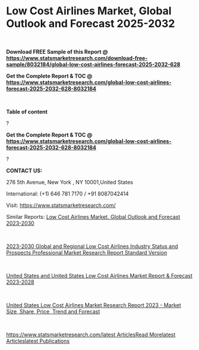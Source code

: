 <h1>Low Cost Airlines Market, Global Outlook and Forecast 2025-2032</h1><br/><p><strong>Download FREE Sample of this Report @ <a href="https://www.statsmarketresearch.com/download-free-sample/8032184/global-low-cost-airlines-forecast-2025-2032-628">https://www.statsmarketresearch.com/download-free-sample/8032184/global-low-cost-airlines-forecast-2025-2032-628</a></strong></p>
 
 
 
 <div><b>Get the Complete Report & TOC @ <a href="https://www.statsmarketresearch.com/global-low-cost-airlines-forecast-2025-2032-628-8032184">https://www.statsmarketresearch.com/global-low-cost-airlines-forecast-2025-2032-628-8032184</a></b></div>
 
 
 
 <p><br />
 
 <b>Table of content</b></p>
 
 
 
 <p>? </p>
 
 
 
 <div><b>Get the Complete Report & TOC @ <a href="https://www.statsmarketresearch.com/global-low-cost-airlines-forecast-2025-2032-628-8032184">https://www.statsmarketresearch.com/global-low-cost-airlines-forecast-2025-2032-628-8032184</a></b></div>
 
 
 
 <p>? </p>
 
 
 
 <p><b>CONTACT US:</b><br />
 
 276 5th Avenue, New York , NY 10001,United States<br />
 
 International: (+1) 646 781 7170 / +91 8087042414<br />
 
 Visit: <a href="https://www.statsmarketresearch.com/">https://www.statsmarketresearch.com/</a><br />
 
 Similar Reports: <a href="https://www.statsmarketresearch.com/global-low-cost-airlines-forecast-2025-2032-628-8032184">Low Cost Airlines Market, Global Outlook and Forecast 2023-2030</a><br />
 
 <br />
 
 <a href="https://www.statsmarketresearch.com/global-low-cost-airlines-forecast-2025-2032-628-8032184">2023-2030 Global and Regional Low Cost Airlines Industry Status and Prospects Professional Market Research Report Standard Version</a><br />
 
 <br />
 
 <a href="https://www.statsmarketresearch.com/global-low-cost-airlines-forecast-2025-2032-628-8032184">United States and United States Low Cost Airlines Market Report & Forecast 2023-2028</a><br />
 
 <br />
 
 <a href="https://www.statsmarketresearch.com/global-low-cost-airlines-forecast-2025-2032-628-8032184">United States Low Cost Airlines Market Research Report 2023 - Market Size, Share, Price, Trend and Forecast</a><br />
 
 <br />
 
 <a href="https://gyeongbokgung.com">https://www.statsmarketresearch.com/</a><a href="https://hallyeomaritime.com">latest Articles</a><a href="https://jingwansa.com">Read More</a><a href="https://nguoiviet.jp/">latest Articles</a><a href="https://www.intelmarketresearch.com/">latest Publications</a></p>